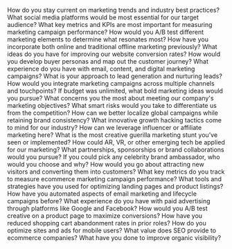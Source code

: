How do you stay current on marketing trends and industry best practices?
What social media platforms would be most essential for our target audience?
What key metrics and KPIs are most important for measuring marketing campaign performance?
How would you A/B test different marketing elements to determine what resonates most?
How have you incorporate both online and traditional offline marketing previously?
What ideas do you have for improving our website conversion rates?
How would you develop buyer personas and map out the customer journey?
What experience do you have with email, content, and digital marketing campaigns?
What is your approach to lead generation and nurturing leads?
How would you integrate marketing campaigns across multiple channels and touchpoints?
If budget was unlimited, what bold marketing ideas would you pursue?
What concerns you the most about meeting our company's marketing objectives?
What smart risks would you take to differentiate us from the competition?
How can we better localize global campaigns while retaining brand consistency?
What innovative growth hacking tactics come to mind for our industry?
How can we leverage influencer or affiliate marketing here?
What is the most creative guerilla marketing stunt you’ve seen or implemented?
How could AR, VR, or other emerging tech be applied for our marketing?
What partnerships, sponsorships or brand collaborations would you pursue?
If you could pick any celebrity brand ambassador, who would you choose and why?
How would you go about attracting new visitors and converting them into customers?
What key metrics do you track to measure ecommerce marketing campaign performance?
What tools and strategies have you used for optimizing landing pages and product listings?
How have you automated aspects of email marketing and lifecycle campaigns before?
What experience do you have with paid advertising through platforms like Google and Facebook?
How would you A/B test creative on a product page to maximize conversions?
How have you reduced shopping cart abandonment rates in prior roles?
How do you optimize sites and ads for mobile users?
What value does SEO provide to ecommerce companies? What have you done to improve organic visibility?
